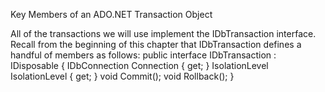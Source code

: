 Key Members of an ADO.NET Transaction Object

All of the transactions we will use implement the IDbTransaction interface. Recall from the beginning of this
chapter that IDbTransaction defines a handful of members as follows:
public interface IDbTransaction : IDisposable
{
IDbConnection Connection { get; }
IsolationLevel IsolationLevel { get; }
void Commit();
void Rollback();
}


